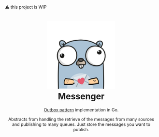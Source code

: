 :warning: this project is WIP

<h1 align="center">
  <img src=".github/logo.png" width="224px"/><br/>
  Messenger
</h1>

<p align="center"><a href="https://microservices.io/patterns/data/transactional-outbox.html">Outbox pattern</a> implementation in Go.</p>

<p align="center">Abstracts from handling the retrieve of the messages from many sources and publishing to many queues. Just store the messages you want to publish.</p>